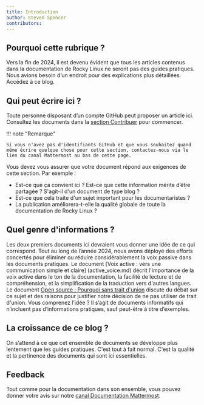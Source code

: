 ```yaml
---
title: Introduction
author: Steven Spencer
contributors:
---
```


## Pourquoi cette rubrique ?

Vers la fin de 2024, il est devenu évident que tous les articles contenus dans la documentation de Rocky Linux ne seront pas des guides pratiques. Nous avions besoin d’un endroit pour des explications plus détaillées. Accédez à ce blog.

## Qui peut écrire ici ?

Toute personne disposant d’un compte GitHub peut proposer un article ici. Consultez les documents dans la [section Contribuer](https://docs.rockylinux.org/guides/contribute/) pour commencer.

!!! note "Remarque"

```
Si vous n'avez pas d'identifiants GitHub et que vous souhaitez quand même écrire quelque chose pour cette section, contactez-nous via le lien du canal Mattermost au bas de cette page.
```

Vous devez vous assurer que votre document répond aux exigences de cette section. Par exemple :

 - Est-ce que ça convient ici ? Est-ce que cette information mérite d’être partagée ? S'agit-il d'un document de type blog ?
 - Est-ce que cela traite d'un sujet important pour les documentaristes ?
 - La publication améliorera-t-elle la qualité globale de toute la documentation de Rocky Linux ?

## Quel genre d'informations ?

Les deux premiers documents ici devraient vous donner une idée de ce qui correspond. Tout au long de l’année 2024, nous avons déployé des efforts concertés pour éliminer ou réduire considérablement la voix passive dans les documents pratiques. Le document [Voix active : vers une communication simple et claire] (active_voice.md) décrit l'importance de la voix active dans le ton de la documentation, la facilité de lecture et de compréhension, et la simplification de la traduction vers d'autres langues. Le document [Open source : Pourquoi sans trait d'union](open_source.md) discute du débat sur ce sujet et des raisons pour justifier notre décision de ne pas utiliser de trait d'union. Vous comprenez l’idée ? Il s’agit de documents informatifs qui n’incluent pas d’informations pratiques, sauf peut-être à titre d’exemples.

## La croissance de ce blog ?

On s’attend à ce que cet ensemble de documents se développe plus lentement que les guides pratiques. C'est tout à fait normal. C'est la qualité et la pertinence des documents qui sont ici essentielles.

## Feedback

Tout comme pour la documentation dans son ensemble, vous pouvez donner votre avis sur notre [canal Documentation Mattermost](https://chat.rockylinux.org/rocky-linux/channels/documentation).
